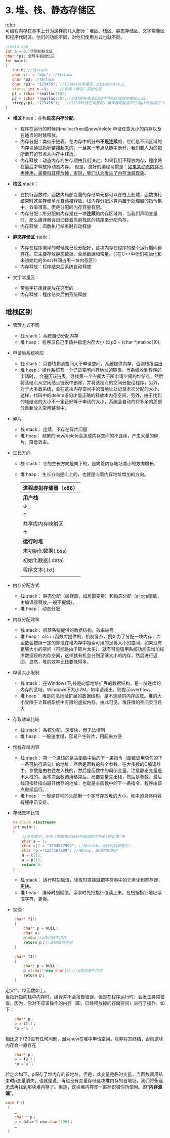 # 3. 堆、栈、静态存储区 
[refer](https://blog.csdn.net/yiya1989/article/details/8957370)  
可编程内存在基本上分为这样的几大部分：堆区、栈区、静态存储区、文字常量区和程序代码区。他们的功能不同，对他们使用方式也就不同。

```c++
//main.cpp 
int a = 0; 全局初始化区 
char *p1; 全局未初始化区 
int main() 
{ 
   int b; //栈stack
   char s[] = "abc"; //栈stack 
   char *p2; //栈stack 
   char *p3 = "123456"; //123456在常量区，p3在栈stack上。 
   static int c =0;     //全局（静态）初始化区 
   p1 = (char *)malloc(10); 
   p2 = (char *)malloc(20);//分配得来得10和20字节的区域就在堆heap区。 
   strcpy(p1, "123456");   //123456放在常量区，编译器可能会将它与p3所指向的"123456"优化成一个地方。 
}
```
- **堆区** heap：亦称**动态内存分配**。  
    - 程序在运行的时候用malloc/free或new/delete 申请任意大小的内存以及在适当的时候释放。
    - 内存分配：类似于链表，在内存中的分布**不是连续**的，它们是不同区域的内存块通过指针链接起来的．一旦某一节点从链中断开，我们要人为的把所断开的节点从内存中释放。
    - 内存释放：动态内存的生存期由我们决定，如果我们不释放内存，程序将在最后才释放掉动态内存。 但是，良好的编程习惯是：<u>如果某动态内存不再使用，需要将其释放掉，否则，我们认为发生了内存泄漏现象</u>。  


- **栈区** stack：
    - 在执行函数时，函数内局部变量的存储单元都可以在栈上创建，函数执行结束时这些存储单元自动被释放。栈内存分配运算内置于处理器的指令集中，效率很高，但是分配的内存容量有限。
    - 内存分配：所分配的内存是在一块**连续**的内存区域内．当我们声明变量时，那么编译器会自动接着当前栈区的结尾来分配内存。 
    - 内存释放：函数执行结束时自动释放

- **静态存储区** static：
    - 内存在程序编译的时候就已经分配好，这块内存在程序的整个运行期间都存在。它主要存放静态数据、全局数据和常量。(（在C++中他们初始化和未初始化的(bss)共同占用一块内存区）)
    - 内存释放：程序结束后系统自动释放

- 文字常量区：
    - 常量字符串就是放在这里的
    - 内存释放：程序结束后由系统释放

## 堆栈区别
- 管理方式不同  
    - 栈 stack： 系统自动分配内存
    - 堆 heap： 程序员自己申请并指定内存大小 如 p2 = (char *)malloc(10);
- 申请后系统响应
    - 栈 stack： 只要栈剩余空间大于申请空间，系统提供内存，否则栈报溢出
    - 堆 heap： 操作系统有一个记录空闲内存地址的链表，当系统收到程序的申请时， 会遍历该链表，寻找第一个空间大于所申请空间的堆结点，然后将该结点从空闲结点链表中删除，并将该结点的空间分配给程序，另外，对于大多数系统，会在这块内存空间中的首地址处记录本次分配的大小，这样，代码中的delete语句才能正确的释放本内存空间。另外，由于找到的堆结点的大小不一定正好等于申请的大小，系统会自动的将多余的那部分重新放入空闲链表中。
- 碎片
    - 栈 stack： 连续，不存在碎片问题
    - 堆 heap： 频繁的new/delete会造成内存空间的不连续，产生大量的碎片，降低效率。
- 生长方向
    - 栈 stack： 它的生长方向是向下的，是向着内存地址减小的方向增长。
    - 堆 heap： 生长方向是向上的，也就是向着内存地址增加的方向。  
      
      
        |    进程虚拟存储器（x86）   |
        |   --------------   |
        |     **用户栈**     |
        |       **↓**      |
        |       ↑      |
        | 共享库内存映射区 |
        |       **↑**      |
        |     **运行时堆**     |
        | 未初始化数据(.bss) |
        | 初始化数据(.data)  |
        |    程序文本(.txt)  |
        |                   |

- 内存分配方式
    - 栈 stack： 静态分配（编译器，如局部变量）和动态分配（[alloca](https://blog.csdn.net/suoluotree/article/details/5649670)函数，由编译器释放,一般不提倡）。
    - 堆 heap： 动态分配
- 内存分配效率
    - 栈 stack： 机器系统提供的数据结构，效率较高
    - 堆 heap： c/c++函数库提供的，机制复杂，例如为了分配一块内存，库函数会按照一定的算法在堆内存中搜索可用的足够大小的空间，如果没有足够大小的空间（可能是由于碎片太多），就有可能调用系统功能去增加程序数据段的内存空间，这样就有机会分到足够大小的内存，然后进行返回。显然，堆的效率比栈要低得多。
- 申请大小限制
    - 栈 stack： 在Windows下,栈是向低地址扩展的数据结构，是一块连续的内存的区域。Windows下大小2M。如申请超出，则提示overflow。
    - 堆 heap： 堆是向高地址扩展的数据结构，是不连续的内存区域。堆的大小受限于计算机系统中有限的虚拟内存。由此可见，堆获得的空间灵活且大
- 存取效率比较
    - 栈 stack： 系统分配，速度快，但无法控制
    - 堆 heap： 一般速度慢，容易产生碎片，用起来方便
- 堆栈存储内容
    - 栈 stack： 第一个进栈的是主函数中后的下一条指令（函数调用语句的下一条可执行语句）的地址，然后是函数的各个参数，在大多数的C编译器中，参数是由右往左入栈的，然后是函数中的局部变量。注意静态变量是不入栈的。当本次函数调用结束后，局部变量先出栈，然后是参数，最后栈顶指针指向最开始存的地址，也就是主函数中的下一条指令，程序由该点继续运行。  
    - 堆 heap： 一般是在堆的头部用一个字节存放堆的大小。堆中的具体内容有程序员安排。
- 存储效率比较
    ```c++
    #include <iostream>
    int main() 
    { 
        //在存取中，在栈上的数组比指针所指向的字符串(例如堆)快
        char a = 1; 
        char c[] = "1234567890"; //栈stack，运行时刻赋值的；
        char *p ="1234567890"; //堆heap，编译时即确定
        a = c[1]; 
        a = p[1]; 
        return 0; 
    } 
    ```
    - 栈 stack： 运行时刻赋值，读取时直接就把字符串中的元素读到寄存器，更快。
    - 堆 heap： 编译时刻赋值，读取时先把指针值读上来，在根据指针地址读取字符，更慢。

- 实例：
```c++
    char* f1()
    {    
        char* p = NULL；    
        char a；     
        p =&a;//p指向栈中内存   
        return p；//返回临时空间
    }    
      
    char* f2()    
    {    
        char* p = NULL：    
        p =(char*)new char[4];//p指向堆中内存   
        return p；     
    }    
```
定义f1，f2函数如上。  
当指针指向栈中内存时，编译并不会报告错误，但是在程序运行时，会发生异常错误。因为，你对不应该操作的内存（即，已经释放掉的存储空间）进行了操作，如下：
```c++     
    char* p；  
    p = f1()；  
    *p ='a'； 
```
相比之下f2()没有任何问题，因为new在堆中申请空间。除非将其终结，否则这块内存会一直存在
```c++     
    char* p；  
    p = f2()；  
    *p ='a'； 
```
若定义如下，p保存了堆内存的首地址。但是，此变量是临时变量，当函数调用结束时p变量消失。也就是说，再也没有变量存储这块堆内存的首地址，我们将永远无法再找到那块堆内存了。但是，这块堆内存却一直标识被你所使用。即“**内存泄漏**”。
```c++
void f（）  
 {  
    …  
    char * p；  
    p =（char*）new char[100]；  
    …  
 }  
```

